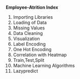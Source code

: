  **Employee-Atrition Index**
1. Importing Libraries
2. Loading of Data
3. Missing Values
4. Data Cleaning
5. Visualization 
6. Label Encoding
7. One Hot Encoding
8. Correlation with Heatmap
9. Train,Test,Split
10. Machine Learning Algorithms
11. Lazypredict
